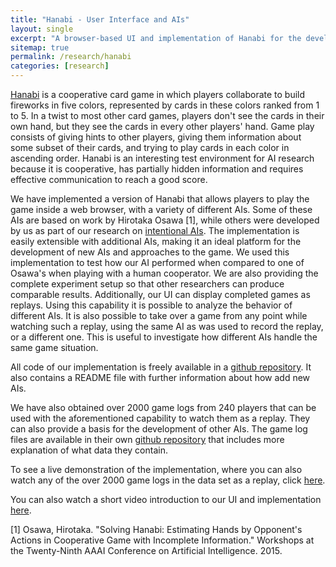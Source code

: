 ```yaml
---
title: "Hanabi - User Interface and AIs"
layout: single
excerpt: "A browser-based UI and implementation of Hanabi for the development, exploration and evaluation of AIs"
sitemap: true
permalink: /research/hanabi
categories: [research]
---
```


[Hanabi](https://boardgamegeek.com/boardgame/98778/hanabi) is a cooperative card game in which players collaborate to build fireworks in five colors, represented by cards in these colors ranked from 1 to 5. In a twist to most other card games, players don't see the cards in their own hand, but they see the cards in every other players' hand. Game play consists of giving hints to other players, giving them information about some subset of their cards, and trying to play cards in each color in ascending order. Hanabi is an interesting test environment for AI research because it is cooperative, has partially hidden information and requires effective communication to reach a good score. 


We have implemented a version of Hanabi that allows players to play the game inside a web browser, with a variety of different AIs. Some of these AIs are based on work by Hirotaka Osawa [1], while others were developed by us as part of our research on [intentional AIs](/research/hanabiai). The implementation is easily extensible with additional AIs, making it an ideal platform for the development of new AIs and approaches to the game. We used this implementation to test how our AI performed when compared to one of Osawa's when playing with a human cooperator. We are also providing the complete experiment setup so that other researchers can produce comparable results. Additionally, our UI can display completed games as replays. Using this capability it is possible to analyze the behavior of different AIs. It is also possible to take over a game from any point while watching such a replay, using the same AI as was used to record the replay, or a different one. This is useful to investigate how different AIs handle the same game situation. 


All code of our implementation is freely available in a [github repository](https://github.com/yawgmoth/pyhanabi). It also contains a README file with further information about how add new AIs.

We have also obtained over 2000 game logs from 240 players that can be used with the aforementioned capability to watch them as a replay. They can also provide a basis for the development of other AIs. The game log files are available in their own [github repository](https://github.com/yawgmoth/HanabiData) that includes more explanation of what data they contain.


To see a live demonstration of the implementation, where you can also watch any of the over 2000 game logs in the data set as a replay, click [here](https://go.ncsu.edu/hanabi).

You can also watch a short video introduction to our UI and implementation [here](https://www.youtube.com/watch?v=maFiWnamdBs).


[1] Osawa, Hirotaka. "Solving Hanabi: Estimating Hands by Opponent's Actions in Cooperative Game with Incomplete Information." Workshops at the Twenty-Ninth AAAI Conference on Artificial Intelligence. 2015.

